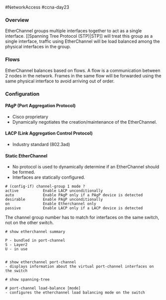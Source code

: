 #NetworkAccess #ccna-day23

### Overview
EtherChannel groups multiple interfaces together to act as a single interface.
[[Spanning Tree Protocol (STP)|STP]] will treat this group as a single interface, traffic using EtherChannel will be load balanced among the physical interfaces in the group.

### Flows
EtherChannel balances based on flows. A flow is a communication between 2 nodes in the network.
Frames in the same flow will be forwarded using the same physical interface to avoid arriving out of order.


### Configuration
#### PAgP (Port Aggregation Protocol)
- Cisco proprietary
- Dynamically negotiates the creation/maintenance of the EtherChannel.

#### LACP (Link Aggregation Control Protocol)
- Industry standard (802.3ad)

#### Static EtherChannel
- No protocol is used to dynamically determine if an EtherChannel should be formed.
- Interfaces are statically configured.

```ios
# (config-if) channel-group 1 mode ?
active           Enable LACP unconditionally
auto             Enable PAgP only if a PAgP device is detected
desirable        Enable PAgP unconditionally
on               Enable Etherchannel only
passive          Enable LACP only if a LACP device is detected
```

The channel group number has to match for interfaces on the same switch, not on the other switch.

```ios
# show etherchannel summary

P - bundled in port-channel
S - Layer2
U - in use


# show etherchannel port-channel
- displays information about the virtual port-channel interfaces on the switch

# show spanning-tree

# port-channel load-balance [mode]
- configures the etherchannel load balancing mode on the switch
```